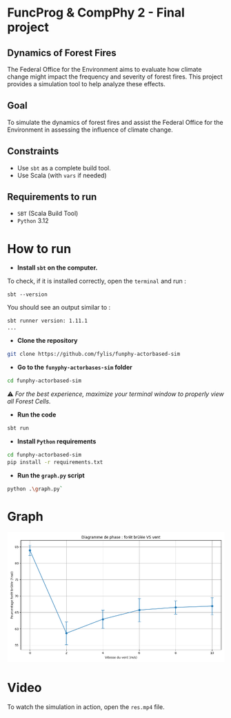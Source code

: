 # FuncProg & CompPhy 2 - Final project
## Dynamics of Forest Fires
The Federal Office for the Environment aims to evaluate how climate change might impact the frequency and severity of forest fires.
This project provides a simulation tool to help analyze these effects.
## Goal
To simulate the dynamics of forest fires and assist the Federal Office for the Environment in assessing the influence of climate change.
## Constraints
- Use `sbt` as a complete build tool.
- Use Scala (with `vars` if needed)
## Requirements to run
- `SBT` (Scala Build Tool)
- `Python` 3.12
# How to run
- **Install `sbt` on the computer.**

To check, if it is installed correctly, open the `terminal` and run :

```terminal
sbt --version
```
You should see an output similar to :

```terminal
sbt runner version: 1.11.1
...
```
- **Clone the repository**
```bash
git clone https://github.com/fylis/funphy-actorbased-sim
```

- **Go to the `funyphy-actorbases-sim` folder**
```bash
cd funphy-actorbased-sim
```

⚠️ *For the best experience, maximize your terminal window to properly view all Forest Cells.*
- **Run the code**
```bash
sbt run
```

- **Install `Python` requirements**
```bash
cd funphy-actorbased-sim
pip install -r requirements.txt
```

- **Run the `graph.py` script**
```bash
python .\graph.py`
```
# Graph
![image](graph1.png)

# Video
To watch the simulation in action, open the `res.mp4` file.   